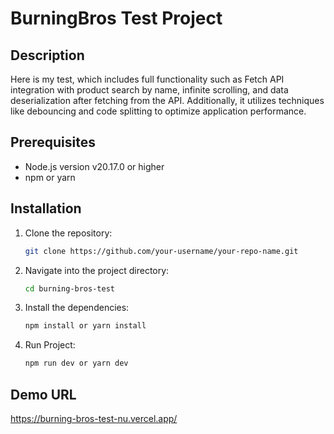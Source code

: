 # BurningBros Test Project

## Description

Here is my test, which includes full functionality such as Fetch API integration with product search by name, infinite scrolling, and data deserialization after fetching from the API. Additionally, it utilizes techniques like debouncing and code splitting to optimize application performance.

## Prerequisites

- Node.js version v20.17.0 or higher
- npm or yarn

## Installation

1. Clone the repository:

   ```bash
   git clone https://github.com/your-username/your-repo-name.git
2. Navigate into the project directory:
   ```bash
   cd burning-bros-test
   
4. Install the dependencies:
   ```bash
   npm install or yarn install
   
6. Run Project:
   ```bash
   npm run dev or yarn dev

## Demo URL
https://burning-bros-test-nu.vercel.app/

